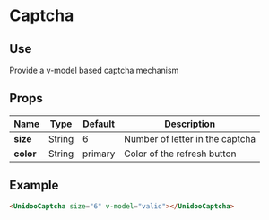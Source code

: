# Captcha 

## Use 

Provide a v-model based captcha mechanism

## Props

| Name          | Type           | Default  | Description  |
| ------------- |----------------| ---------|--------------|
| **size**          | String | 6 | Number of letter in the captcha |
| **color**          | String | primary | Color of the refresh button |


## Example

```html
<UnidooCaptcha size="6" v-model="valid"></UnidooCaptcha>
``` 

<demo-captcha></demo-captcha>
